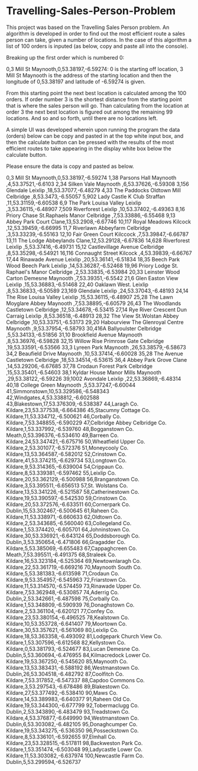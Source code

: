 # Travelling-Sales-Person-Problem

This project was based on the Travelling Sales Person problem. An algorithm is developed in order to find out the most efficient route a sales person can take, given a number of locations. In the case of this algorithm a list of 100 orders is inputed (as below, copy and paste all into the console). 

Breaking up the first order which is numbered 0:

0,3 Mill St Maynooth,0,53.38197,-6.59274: 0 is the starting off location, 3 Mill St Maynooth is the address of the starting location and then the longitude of 0,53.38197 and latitude of -6.59274 is given.

From this starting point the next best location is calculated among the 100 orders. If order number 3 is the shortest distance from the starting point that is where the sales person will go. Than calculating from the location at order 3 the next best location is figured out among the remaining 99 locations. And so and so forth, until there are no locations left.

A simple UI was developed wherein upon running the program the data (orders) below can be copy and pasted in at the top white input box, and then the calculate button can be pressed with the results of the most efficient routes to take appearing in the display white box below the calculate button.

Please ensure the data is copy and pasted as below.


0,3 Mill St Maynooth,0,53.38197,-6.59274
1,38 Parsons Hall Maynooth ,4,53.37521,-6.6103
2,34 Silken Vale Maynooth ,6,53.37626,-6.59308
3,156 Glendale Leixlip ,18,53.37077,-6.48279
4,33 The Paddocks Oldtown Mill Celbridge ,8,53.3473,-6.55057
5,902 Lady Castle K Club Straffan ,11,53.31159,-6.60538
6,9 The Park Louisa Valley Leixlip ,3,53.36115,-6.48907
7,509 Riverforest Leixlip ,10,53.37402,-6.49363
8,16 Priory Chase St.Raphaels Manor Celbridge ,7,53.33886,-6.55468
9,13 Abbey Park Court Clane,13,53.2908,-6.67746
10,117 Royal Meadows Kilcock ,12,53.39459,-6.66995
11,7 Riverlawn Abbeyfarm Celbridge ,3,53.33239,-6.55163
12,10 Fair Green Court Kilccock ,7,53.39847,-6.66787
13,11 The Lodge Abbeylands Clane,12,53.29128,-6.67836
14,628 Riverforest Leixlip ,5,53.37416,-6.49731
15,12 Castlevillage Avenue Celbridge ,8,53.35298,-6.54921
16,116 Connaught Street Kilcock ,4,53.39839,-6.66767
17,44 Rinawade Avenue Leixlip ,20,53.36141,-6.51834
18,35 Beech Park Wood Beech Park Leixlip ,14,53.36287,-6.52468
19,96 Priory Lodge St. Raphael's Manor Celbridge ,2,53.33835,-6.53984
20,33 Leinster Wood Carton Demesne Maynooth ,7,53.39351,-6.5542
21,6 Glen Easton View Leixlip ,15,53.36883,-6.51468
22,40 Oaklawn West. Leixlip ,8,53.36833,-6.50589
23,169 Glendale Leixlip ,24,53.37043,-6.48193
24,14 The Rise Louisa Valley Leixlip ,15,53.36115,-6.48907
25,28 The Lawn Moyglare Abbey Maynooth ,7,53.38895,-6.60579
26,43 The Woodlands Castletown Celbridge ,12,53.34678,-6.53415
27,14 Rye River Crescent Dun Carraig Leixlip ,8,53.36518,-6.48913
28,32 The View St.Wolstan Abbey Celbridge ,10,53.33751,-6.53173
29,20 Habourview The Glenroyal Centre Maynooth ,9,53.37954,-6.58793
30,416A Ballyoulster Celbridge ,5,53.34133,-6.51856
31,10 Brookfield Avenue Maynooth ,8,53.36976,-6.59828
32,15 Willow Rise Primrose Gate Celbridge ,19,53.33591,-6.53566
33,3 Lyreen Park Maynooth ,26,53.38579,-6.58673
34,2 Beaufield Drive Maynooth ,10,53.37414,-6.60028
35,28 The Avenue Castletown Celbridge ,18,53.34514,-6.53615
36,4 Abbey Park Grove Clane ,14,53.29206,-6.67685
37,78 Crodaun Forest Park Celbridge ,15,53.35401,-6.54603
38,1 Kyldar House Manor Mills Maynooth ,29,53.38122,-6.59226
39,1002 Avondale Leixlip ,22,53.36869,-6.48314
40,18 College Green Maynooth ,5,53.37247,-6.60044
41,Simmonstown,10,53.329586,-6.548343
42,Windgates,4,53.338812,-6.602588
43,Blakestown,17,53.376309,-6.538387
44,Laragh Co. Kildare,23,53.377538,-6.664386
45,Stacumny Cottage Co. Kildare,11,53.334712,-6.500621
46,Corbally Co. Kildare,7,53.348855,-6.590229
47,Celbridge Abbey Celbridge Co. Kildare,1,53.337992,-6.539760
48,Bogganstown Co. Meath,0,53.396376,-6.534610
49,Barreen Co. Kildare,24,53.347421,-6.675716
50,Wheatfield Upper Co. Kildare,2,53.301077,-6.572376
51,Moneycooly Co. Kildare,13,53.364587,-6.582012
52,Crinstown Co. Kildare,41,53.374215,-6.629734
53,Longtown Co. Kildare,9,53.314365,-6.639004
54,Crippaun Co. Kildare,8,53.339381,-6.597462
55,Leixlip Co. Kildare,20,53.362129,-6.500988
56,Branganstown Co. Kildare,3,53.395511,-6.656513
57,St. Wolstans Co. Kildare,13,53.341226,-6.521587
58,Catherinestown Co. Kildare,19,53.390597,-6.542530
59,Crinstown Co. Kildare,20,53.372576,-6.633511
60,Cornerpark Co. Dublin,15,53.302467,-6.500645
61,Raheen Co. Kildare,11,53.338971,-6.660633
62,Oldtown Co. Kildare,2,53.343685,-6.560040
63,Collegeland Co. Kildare,1,53.374420,-6.605701
64,Johninstown Co. Kildare,30,53.336921,-6.643124
65,Doddsborough Co. Dublin,3,53.350654,-6.471806
66,Gragadder Co. Kildare,5,53.385069,-6.655483
67,Cappaghcreen Co. Meath,7,53.395511,-6.491375
68,Straleek Co. Kildare,16,53.323184,-6.525364
69,Newtownlaragh Co. Kildare,22,53.361719,-6.669216
70,Maynooth South Co. Kildare,5,53.381383,-6.613598
71,Crodaun Co. Kildare,9,53.354957,-6.545963
72,Friarstown Co. Kildare,11,53.314570,-6.574459
73,Rinawade Upper Co. Kildare,7,53.362948,-6.530857
74,Aderrig Co. Dublin,2,53.342661,-6.487598
75,Corbally Co. Kildare,1,53.348809,-6.590939
76,Donaghstown Co. Kildare,2,53.361104,-6.620121
77,Confey Co. Kildare,23,53.380154,-6.496525
78,Kealstown Co. Kildare,10,53.353728,-6.641407
79,Moortown Co. Kildare,30,53.357621,-6.561069
80,Leixlip Co. Kildare,18,53.363358,-6.493092
81,Lodgepark Church View Co. Kildare,1,53.307596,-6.612568
82,Kellystown Co. Kildare,0,53.381793,-6.524677
83,Lucan Demesne Co. Dublin,5,53.360694,-6.476955
84,Kilmacredock Lower Co. Kildare,19,53.367250,-6.545620
85,Maynooth Co. Kildare,13,53.383431,-6.588192
86,Westmanstown Co. Dublin,26,53.304518,-6.482792
87,Coolfitch Co. Kildare,7,53.317852,-6.547337
88,Capdoo Commons Co. Kildare,3,53.297543,-6.678486
89,Blakestown Co. Kildare,27,53.377492,-6.538410
90,Maws Co. Kildare,14,53.389983,-6.640377
91,Raheen Old Co. Kildare,19,53.344300,-6.677799
92,Tobermaclugg Co. Dublin,2,53.343890,-6.483479
93,Treadstown Co. Kildare,4,53.376877,-6.649990
94,Westmanstown Co. Dublin,6,53.303082,-6.482105
95,Donaghcumper Co. Kildare,19,53.343275,-6.536350
96,Posseckstown Co. Kildare,8,53.336101,-6.592655
97,Elmhall Co. Kildare,23,53.328515,-6.517811
98,Backweston Park Co. Kildare,1,53.351474,-6.503048
99,Ladycastle Lower Co. Kildare,11,53.303082,-6.637974
100,Newcastle Farm Co. Dublin,5,53.299594,-6.526737
